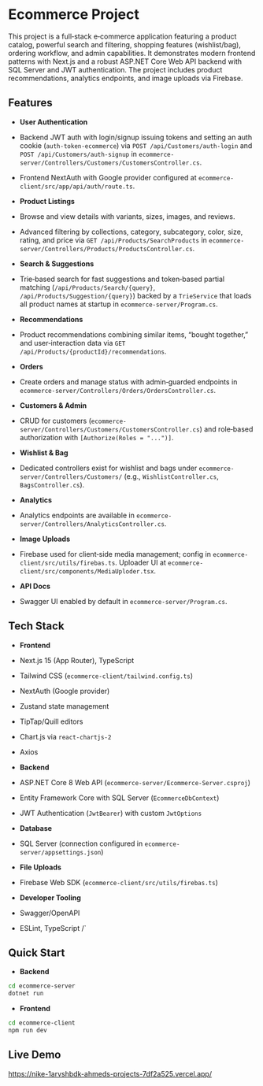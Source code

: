 # Ecommerce Project

This project is a full‑stack e‑commerce application featuring a product catalog, powerful search and filtering, shopping features (wishlist/bag), ordering workflow, and admin capabilities. It demonstrates modern frontend patterns with Next.js and a robust ASP.NET Core Web API backend with SQL Server and JWT authentication. The project includes product recommendations, analytics endpoints, and image uploads via Firebase.

## Features

- **User Authentication**
- Backend JWT auth with login/signup issuing tokens and setting an auth cookie (`auth-token-ecommerce`) via `POST /api/Customers/auth-login` and `POST /api/Customers/auth-signup` in `ecommerce-server/Controllers/Customers/CustomersController.cs`.
- Frontend NextAuth with Google provider configured at `ecommerce-client/src/app/api/auth/route.ts`.

- **Product Listings**
- Browse and view details with variants, sizes, images, and reviews.
- Advanced filtering by collections, category, subcategory, color, size, rating, and price via `GET /api/Products/SearchProducts` in `ecommerce-server/Controllers/Products/ProductsController.cs`.

- **Search & Suggestions**
- Trie‑based search for fast suggestions and token‑based partial matching (`/api/Products/Search/{query}`, `/api/Products/Suggestion/{query}`) backed by a `TrieService` that loads all product names at startup in `ecommerce-server/Program.cs`.

- **Recommendations**
- Product recommendations combining similar items, “bought together,” and user‑interaction data via `GET /api/Products/{productId}/recommendations`.

- **Orders**
- Create orders and manage status with admin‑guarded endpoints in `ecommerce-server/Controllers/Orders/OrdersController.cs`.

- **Customers & Admin**
- CRUD for customers (`ecommerce-server/Controllers/Customers/CustomersController.cs`) and role‑based authorization with `[Authorize(Roles = "...")]`.

- **Wishlist & Bag**
- Dedicated controllers exist for wishlist and bags under `ecommerce-server/Controllers/Customers/` (e.g., `WishlistController.cs`, `BagsController.cs`).

- **Analytics**
- Analytics endpoints are available in `ecommerce-server/Controllers/AnalyticsController.cs`.

- **Image Uploads**
- Firebase used for client‑side media management; config in `ecommerce-client/src/utils/firebas.ts`. Uploader UI at `ecommerce-client/src/components/MediaUploder.tsx`.

- **API Docs**
- Swagger UI enabled by default in `ecommerce-server/Program.cs`.

## Tech Stack

- **Frontend**
- Next.js 15 (App Router), TypeScript
- Tailwind CSS (`ecommerce-client/tailwind.config.ts`)
- NextAuth (Google provider)
- Zustand state management
- TipTap/Quill editors
- Chart.js via `react-chartjs-2`
- Axios

- **Backend**
- ASP.NET Core 8 Web API (`ecommerce-server/Ecommerce-Server.csproj`)
- Entity Framework Core with SQL Server (`EcommerceDbContext`)
- JWT Authentication (`JwtBearer`) with custom `JwtOptions`

- **Database**
- SQL Server (connection configured in `ecommerce-server/appsettings.json`)

- **File Uploads**
- Firebase Web SDK (`ecommerce-client/src/utils/firebas.ts`)

- **Developer Tooling**
- Swagger/OpenAPI
- ESLint, TypeScript
/`


## Quick Start

- **Backend**
```bash
cd ecommerce-server
dotnet run
```

- **Frontend**
```bash
cd ecommerce-client
npm run dev
```

## Live Demo
https://nike-1arvshbdk-ahmeds-projects-7df2a525.vercel.app/

